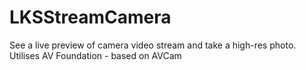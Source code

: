 # LKSStreamCamera
See a live preview of camera video stream and take a high-res photo. Utilises AV Foundation - based on AVCam
